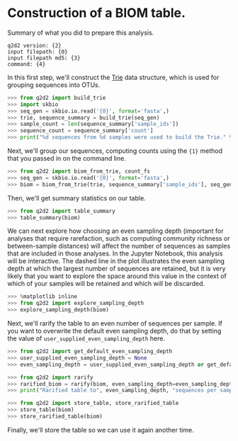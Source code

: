 # Construction of a BIOM table.

Summary of what you did to prepare this analysis.
```
q2d2 version: {2}
input filepath: {0}
input filepath md5: {3}
command: {4}
```

In this first step, we'll construct the [Trie](https://en.wikipedia.org/wiki/Trie)
data structure, which is used for grouping sequences into OTUs.

```python
>>> from q2d2 import build_trie
>>> import skbio
>>> seq_gen = skbio.io.read('{0}', format='fasta',)
>>> trie, sequence_summary = build_trie(seq_gen)
>>> sample_count = len(sequence_summary['sample_ids'])
>>> sequence_count = sequence_summary['count']
>>> print("%d sequences from %d samples were used to build the Trie." % (sequence_count, sample_count))
```

Next, we'll group our sequences, computing counts using the ``{1}`` method that you passed in on the command line.

```python
>>> from q2d2 import biom_from_trie, count_fs
>>> seq_gen = skbio.io.read('{0}', format='fasta',)
>>> biom = biom_from_trie(trie, sequence_summary['sample_ids'], seq_gen, count_f=count_fs['{1}'])
```

Then, we'll get summary statistics on our table.

```python
>>> from q2d2 import table_summary
>>> table_summary(biom)
```

We can next explore how choosing an even sampling depth (important for analyses that require rarefaction, such as computing community richness or between-sample distances) will affect the number of sequences as samples that are included in those analyses. In the Jupyter Notebook, this analysis will be interactive. The dashed line in the plot illustrates the even sampling depth at which the largest number of sequences are retained, but it is very likely that you want to explore the space around this value in the context of which of your samples will be retained and which will be discarded.

```python
>>> %matplotlib inline
>>> from q2d2 import explore_sampling_depth
>>> explore_sampling_depth(biom)
```

Next, we'll rarify the table to an even number of sequences per sample. If you want to overwrite the default even sampling depth, do that by setting the value of ``user_supplied_even_sampling_depth`` here.

```python
>>> from q2d2 import get_default_even_sampling_depth
>>> user_supplied_even_sampling_depth = None
>>> even_sampling_depth = user_supplied_even_sampling_depth or get_default_even_sampling_depth(biom)
```

```python
>>> from q2d2 import rarify
>>> rarified_biom = rarify(biom, even_sampling_depth=even_sampling_depth)
>>> print("Rarified table to", even_sampling_depth, "sequences per sample.")
```

```python
>>> from q2d2 import store_table, store_rarified_table
>>> store_table(biom)
>>> store_rarified_table(biom)
```

Finally, we'll store the table so we can use it again another time.
